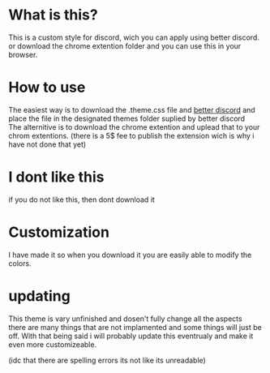# What is this?
This is a custom style for discord, wich you can apply using better discord.\
or download the chrome extention folder and you can use this in your browser.

# How to use
The easiest way is to download the .theme.css file and [better discord](https://betterdiscord.app/) and place the file in the designated themes folder suplied by better discord\
The alternitive is to download the chrome extention and uplead that to your chrom extentions. (there is a 5$ fee to publish the extension wich is why i have not done that yet)

# I dont like this
if you do not like this, then dont download it

# Customization
I have made it so when you download it you are easily able to modify the colors.

# updating
This theme is vary unfinished and dosen't fully change all the aspects\
there are many things that are not implamented and some things will just be off.
With that being said i will probably update this eventrualy and make it even more customizeable.

(idc that there are spelling errors its not like its unreadable)

